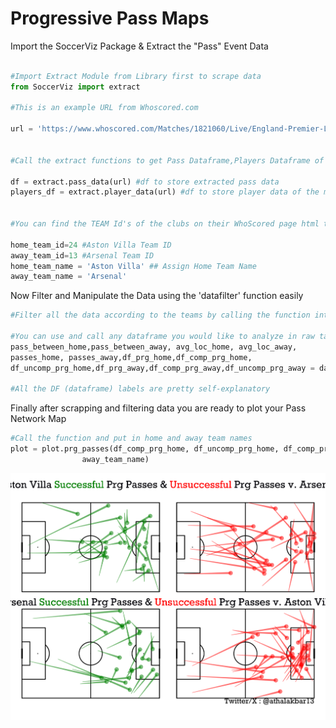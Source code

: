 # **Progressive Pass Maps**


Import the SoccerViz Package & Extract the "Pass" Event Data

```py linenums="1"

#Import Extract Module from Library first to scrape data
from SoccerViz import extract

#This is an example URL from Whoscored.com

url = 'https://www.whoscored.com/Matches/1821060/Live/England-Premier-League-2024-2025-Aston-Villa-Arsenal'


#Call the extract functions to get Pass Dataframe,Players Dataframe of the particular match

df = extract.pass_data(url) #df to store extracted pass data
players_df = extract.player_data(url) #df to store player data of the match


#You can find the TEAM Id's of the clubs on their WhoScored page html tags by clicking on the club logos

home_team_id=24 #Aston Villa Team ID
away_team_id=13 #Arsenal Team ID
home_team_name = 'Aston Villa' ## Assign Home Team Name
away_team_name = 'Arsenal'
```

Now Filter and Manipulate the Data using the 'datafilter' function easily

```py linenums="1"
#Filter all the data according to the teams by calling the function into DataFrames(their names are pretty self explanatory)

#You can use and call any dataframe you would like to analyze in raw tables and columns i.e. in a DataFrame form
pass_between_home,pass_between_away, avg_loc_home, avg_loc_away, 
passes_home, passes_away,df_prg_home,df_comp_prg_home,
df_uncomp_prg_home,df_prg_away,df_comp_prg_away,df_uncomp_prg_away = datafilter.analyze_passes(df, players_df, home_team_id, away_team_id)

#All the DF (dataframe) labels are pretty self-explanatory

```

Finally after scrapping and filtering data you are ready to plot your Pass Network Map

```py 
#Call the function and put in home and away team names
plot = plot.prg_passes(df_comp_prg_home, df_uncomp_prg_home, df_comp_prg_away, df_uncomp_prg_away, home_team_name,
                away_team_name)
```
![prgpassmap.png](prgpassmap.png)
